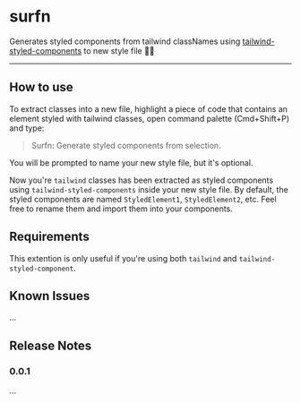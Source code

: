 # surfn

Generates styled components from tailwind classNames using [tailwind-styled-components](https://www.npmjs.com/package/tailwind-styled-components) to new style file 🏄‍♂️

---

## How to use

To extract classes into a new file, highlight a piece of code that contains an element styled with tailwind classes, open command palette (Cmd+Shift+P) and type:

> Surfn: Generate styled components from selection.

You will be prompted to name your new style file, but it's optional.

Now you're `tailwind` classes has been extracted as styled components using `tailwind-styled-components` inside your new style file. By default, the styled components are named `StyledElement1`, `StyledElement2`, etc. Feel free to rename them and import them into your components.

## Requirements

This extention is only useful if you're using both `tailwind` and `tailwind-styled-component`.

## Known Issues

...

## Release Notes

### 0.0.1

...
